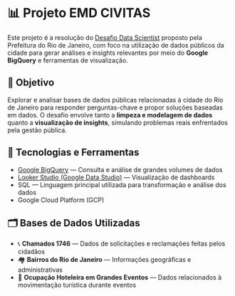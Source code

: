 # 📊 Projeto EMD CIVITAS

Este projeto é a resolução do [Desafio Data Scientist](https://github.com/prefeitura-rio/desafio-junior-data-scientist) proposto pela Prefeitura do Rio de Janeiro, com foco na utilização de dados públicos da cidade para gerar análises e insights relevantes por meio do **Google BigQuery** e ferramentas de visualização.

## 📌 Objetivo

Explorar e analisar bases de dados públicas relacionadas à cidade do Rio de Janeiro para responder perguntas-chave e propor soluções baseadas em dados. O desafio envolve tanto a **limpeza e modelagem de dados** quanto a **visualização de insights**, simulando problemas reais enfrentados pela gestão pública.

## 🧠 Tecnologias e Ferramentas

- [Google BigQuery](https://cloud.google.com/bigquery) — Consulta e análise de grandes volumes de dados
- [Looker Studio (Google Data Studio)](https://lookerstudio.google.com/) — Visualização de dashboards
- SQL — Linguagem principal utilizada para transformação e análise dos dados
- Google Cloud Platform (GCP)

## 🗂️ Bases de Dados Utilizadas

- 📞 **Chamados 1746** — Dados de solicitações e reclamações feitas pelos cidadãos
- 🏘️ **Bairros do Rio de Janeiro** — Informações geográficas e administrativas
- 🏨 **Ocupação Hoteleira em Grandes Eventos** — Dados relacionados à movimentação turística durante eventos
